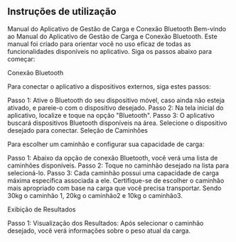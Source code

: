 
## Instruções de utilização

Manual do Aplicativo de Gestão de Carga e Conexão Bluetooth
Bem-vindo ao Manual do Aplicativo de Gestão de Carga e Conexão Bluetooth. Este manual foi criado para orientar você no uso eficaz de todas as funcionalidades disponíveis no aplicativo. Siga os passos abaixo para começar:

Conexão Bluetooth

Para conectar o aplicativo a dispositivos externos, siga estes passos:

Passo 1: Ative o Bluetooth do seu dispositivo móvel, caso ainda não esteja ativado, e pareie-o com o dispositivo desejado.
Passo 2: Na tela inicial do aplicativo, localize e toque na opção "Bluetooth".
Passo 3: O aplicativo buscará dispositivos Bluetooth disponíveis na área. Selecione o dispositivo desejado para conectar.
Seleção de Caminhões

Para escolher um caminhão e configurar sua capacidade de carga:

Passo 1: Abaixo da opção de conexão Bluetooth, você verá uma lista de caminhões disponíveis.
Passo 2: Toque no caminhão desejado na lista para selecioná-lo.
Passo 3: Cada caminhão possui uma capacidade de carga máxima específica associada a ele. Certifique-se de escolher o caminhão mais apropriado com base na carga que você precisa transportar. Sendo 30kg o caminhão 1, 20kg o caminhão2 e 10kg o caminhão3.

Exibição de Resultados

Passo 1: Visualização dos Resultados: Após selecionar o caminhão desejado, você verá informações sobre o peso atual da carga.
